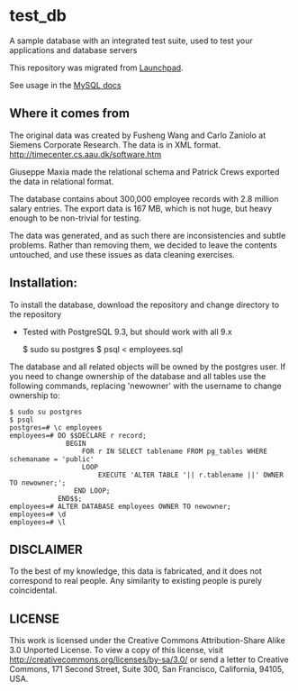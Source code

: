 # test_db
A sample database with an integrated test suite, used to test your applications and database servers

This repository was migrated from [Launchpad](https://launchpad.net/test-db).

See usage in the [MySQL docs](https://dev.mysql.com/doc/employee/en/index.html)


## Where it comes from

The original data was created by Fusheng Wang and Carlo Zaniolo at 
Siemens Corporate Research. The data is in XML format.
http://timecenter.cs.aau.dk/software.htm

Giuseppe Maxia made the relational schema and Patrick Crews exported
the data in relational format.

The database contains about 300,000 employee records with 2.8 million 
salary entries. The export data is 167 MB, which is not huge, but
heavy enough to be non-trivial for testing.

The data was generated, and as such there are inconsistencies and subtle
problems. Rather than removing them, we decided to leave the contents
untouched, and use these issues as data cleaning exercises.


## Installation:

To install the database, download the repository and change directory to the repository

* Tested with PostgreSQL 9.3, but should work with all 9.x

 	$ sudo su postgres
 	$ psql < employees.sql
  
The database and all related objects will be owned by the postgres user.  If you need to change ownership of the database and all tables use the following commands, replacing 'newowner' with the username to change ownership to:

 	$ sudo su postgres
 	$ psql
 	postgres=# \c employees
 	employees=# DO $$DECLARE r record;
    	          BEGIN
        	          FOR r IN SELECT tablename FROM pg_tables WHERE schemaname = 'public'
            	      LOOP
                	      EXECUTE 'ALTER TABLE '|| r.tablename ||' OWNER TO newowner;';
                  	END LOOP;
              	END$$;
 	employees=# ALTER DATABASE employees OWNER TO newowner;
 	employees=# \d
 	employees=# \l



## DISCLAIMER

To the best of my knowledge, this data is fabricated, and
it does not correspond to real people. 
Any similarity to existing people is purely coincidental.


## LICENSE
This work is licensed under the 
Creative Commons Attribution-Share Alike 3.0 Unported License. 
To view a copy of this license, visit 
http://creativecommons.org/licenses/by-sa/3.0/ or send a letter to 
Creative Commons, 171 Second Street, Suite 300, San Francisco, 
California, 94105, USA.

